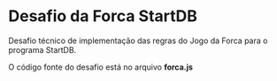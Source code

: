 # Desafio da Forca StartDB

Desafio técnico de implementação das regras do Jogo da Forca para o programa StartDB.

O código fonte do desafio está no arquivo **forca.js**

